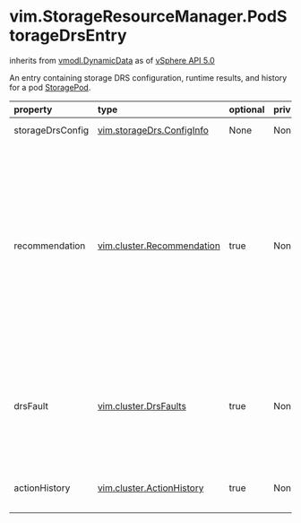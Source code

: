 vim.StorageResourceManager.PodStorageDrsEntry
=============================================
inherits from [vmodl.DynamicData](docs/vmodl.DynamicData.md)
as of [vSphere API 5.0](vim.version.md#vim.version.version7)


An entry containing storage DRS configuration, runtime   results, and history for a pod <a href="vim.StoragePod.md">StoragePod</a>.   <p>

| property | type | optional | priv | desc |
|:---------|:-----|:---------|:-----|:-----|
| storageDrsConfig | [vim.storageDrs.ConfigInfo](vim.storageDrs.ConfigInfo.md "vim.storageDrs.ConfigInfo") | None | None | Storage DRS configuration. |
| recommendation | [vim.cluster.Recommendation](vim.cluster.Recommendation.md "vim.cluster.Recommendation") | true | None | List of recommended actions for the Storage Pod. It is   possible that the current set of recommendations may be empty,   either due to not having any running dynamic recommendation   generation module, or since there may be no recommended actions   at this time. |
| drsFault | [vim.cluster.DrsFaults](vim.cluster.DrsFaults.md "vim.cluster.DrsFaults") | true | None | A collection of the DRS faults generated in the last Storage DRS invocation.  Each element of the collection is the set of faults generated in one  recommendation. |
| actionHistory | [vim.cluster.ActionHistory](vim.cluster.ActionHistory.md "vim.cluster.ActionHistory") | true | None | The set of actions that have been performed recently. |


